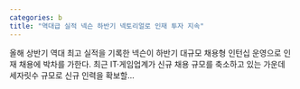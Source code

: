 ```yaml
---
categories: b
title: "역대급 실적 넥슨 하반기 넥토리얼로 인재 투자 지속"
---
```

올해 상반기 역대 최고 실적을 기록한 넥슨이 하반기 대규모 채용형 인턴십 운영으로 인재 채용에 박차를 가한다. 최근 IT·게임업계가 신규 채용 규모를 축소하고 있는 가운데 세자릿수 규모로 신규 인력을 확보할...